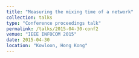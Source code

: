 ```yaml
---
title: "Measuring the mixing time of a network"
collection: talks
type: "Conference proceedings talk"
permalink: /talks/2015-04-30-conf2
venue: "IEEE INFOCOM 2015"
date: 2015-04-30
location: "Kowloon, Hong Kong"
---
```


